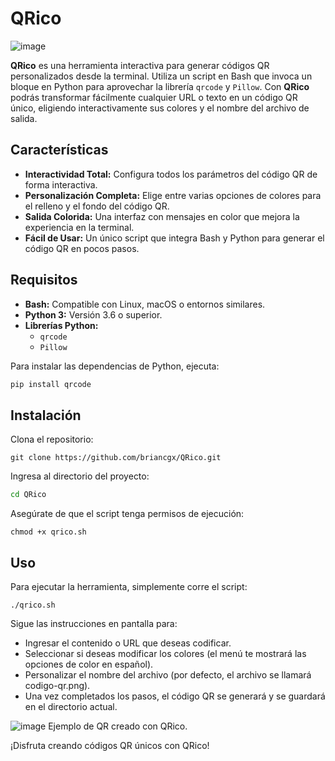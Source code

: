 # QRico

![image](https://github.com/user-attachments/assets/24f3f23e-f64d-47ed-9b13-2e1707596df8)

**QRico** es una herramienta interactiva para generar códigos QR personalizados desde la terminal. Utiliza un script en Bash que invoca un bloque en Python para aprovechar la librería `qrcode` y `Pillow`. Con **QRico** podrás transformar fácilmente cualquier URL o texto en un código QR único, eligiendo interactivamente sus colores y el nombre del archivo de salida.

## Características
- **Interactividad Total:** Configura todos los parámetros del código QR de forma interactiva.
- **Personalización Completa:** Elige entre varias opciones de colores para el relleno y el fondo del código QR.
- **Salida Colorida:** Una interfaz con mensajes en color que mejora la experiencia en la terminal.
- **Fácil de Usar:** Un único script que integra Bash y Python para generar el código QR en pocos pasos.

## Requisitos
- **Bash:** Compatible con Linux, macOS o entornos similares.
- **Python 3:** Versión 3.6 o superior.
- **Librerías Python:**
  - `qrcode`
  - `Pillow`

Para instalar las dependencias de Python, ejecuta:
```bash
pip install qrcode
```

## Instalación
Clona el repositorio:
```
git clone https://github.com/briancgx/QRico.git
```

Ingresa al directorio del proyecto:
```bash
cd QRico
```

Asegúrate de que el script tenga permisos de ejecución:
```
chmod +x qrico.sh
```

## Uso
Para ejecutar la herramienta, simplemente corre el script:
```
./qrico.sh
```

Sigue las instrucciones en pantalla para:

- Ingresar el contenido o URL que deseas codificar.
- Seleccionar si deseas modificar los colores (el menú te mostrará las opciones de color en español).
- Personalizar el nombre del archivo (por defecto, el archivo se llamará codigo-qr.png).
- Una vez completados los pasos, el código QR se generará y se guardará en el directorio actual.

![image](https://github.com/user-attachments/assets/2d9a6818-037f-4951-9a2a-72f2df0aaecd)
Ejemplo de QR creado con QRico.

¡Disfruta creando códigos QR únicos con QRico!
